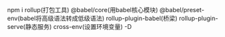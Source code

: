 npm i rollup(打包工具) @babel/core(用babel核心模块) @babel/preset-env(babel将高级语法转成低级语法) rollup-plugin-babel(桥梁) rollup-plugin-serve(静态服务) cross-env(设置环境变量) -D